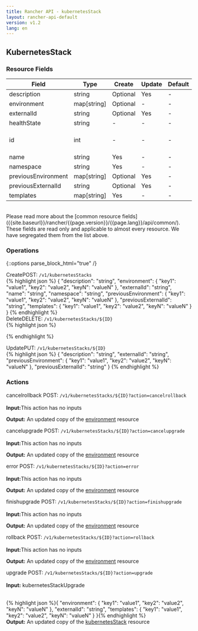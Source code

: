 ```yaml
---
title: Rancher API - kubernetesStack
layout: rancher-api-default
version: v1.2
lang: en
---
```


## KubernetesStack



### Resource Fields

Field | Type | Create | Update | Default | Notes
---|---|---|---|---|---
description | string | Optional | Yes | - | 
environment | map[string] | Optional | - | - | 
externalId | string | Optional | Yes | - | 
healthState | string | - | - | - | 
id | int | - | - | - | The unique identifier for the kubernetesStack
name | string | Yes | - | - | 
namespace | string | Yes | - | - | 
previousEnvironment | map[string] | Optional | Yes | - | 
previousExternalId | string | Optional | Yes | - | 
templates | map[string] | Yes | - | - | 

<br>
Please read more about the [common resource fields]({{site.baseurl}}/rancher/{{page.version}}/{{page.lang}}/api/common/). These fields are read only and applicable to almost every resource. We have segregated them from the list above.

### Operations
{::options parse_block_html="true" /}
<a id="create"></a>
<div class="action"><span class="header">Create<span class="headerright">POST:  <code>/v1/kubernetesStacks</code></span></span>
<div class="action-contents">
{% highlight json %}
{
	"description": "string",
	"environment": {
		"key1": "value1",
		"key2": "value2",
		"keyN": "valueN"
	},
	"externalId": "string",
	"name": "string",
	"namespace": "string",
	"previousEnvironment": {
		"key1": "value1",
		"key2": "value2",
		"keyN": "valueN"
	},
	"previousExternalId": "string",
	"templates": {
		"key1": "value1",
		"key2": "value2",
		"keyN": "valueN"
	}
}
{% endhighlight %}
</div>
</div><a id="delete"></a>
<div class="action"><span class="header">Delete<span class="headerright">DELETE:  <code>/v1/kubernetesStacks/${ID}</code></span></span>
<div class="action-contents">
{% highlight json %}

{% endhighlight %}
</div>
</div><a id="update"></a>
<div class="action"><span class="header">Update<span class="headerright">PUT:  <code>/v1/kubernetesStacks/${ID}</code></span></span>
<div class="action-contents">
{% highlight json %}
{
	"description": "string",
	"externalId": "string",
	"previousEnvironment": {
		"key1": "value1",
		"key2": "value2",
		"keyN": "valueN"
	},
	"previousExternalId": "string"
}
{% endhighlight %}
</div>
</div>

### Actions
<div class="action">
<span class="header">
cancelrollback
<span class="headerright">POST:  <code>/v1/kubernetesStacks/${ID}?action=cancelrollback</code></span></span>
<div class="action-contents">

<br>
<span class="input">
<strong>Input:</strong>This action has no inputs</span>

<span class="output"><strong>Output:</strong> An updated copy of the <a href="/rancher/api/api-resources/environment/">environment</a> resource</span>
</div></div>

<div class="action">
<span class="header">
cancelupgrade
<span class="headerright">POST:  <code>/v1/kubernetesStacks/${ID}?action=cancelupgrade</code></span></span>
<div class="action-contents">

<br>
<span class="input">
<strong>Input:</strong>This action has no inputs</span>

<span class="output"><strong>Output:</strong> An updated copy of the <a href="/rancher/api/api-resources/environment/">environment</a> resource</span>
</div></div>

<div class="action">
<span class="header">
error
<span class="headerright">POST:  <code>/v1/kubernetesStacks/${ID}?action=error</code></span></span>
<div class="action-contents">

<br>
<span class="input">
<strong>Input:</strong>This action has no inputs</span>

<span class="output"><strong>Output:</strong> An updated copy of the <a href="/rancher/api/api-resources/environment/">environment</a> resource</span>
</div></div>

<div class="action">
<span class="header">
finishupgrade
<span class="headerright">POST:  <code>/v1/kubernetesStacks/${ID}?action=finishupgrade</code></span></span>
<div class="action-contents">

<br>
<span class="input">
<strong>Input:</strong>This action has no inputs</span>

<span class="output"><strong>Output:</strong> An updated copy of the <a href="/rancher/api/api-resources/environment/">environment</a> resource</span>
</div></div>

<div class="action">
<span class="header">
rollback
<span class="headerright">POST:  <code>/v1/kubernetesStacks/${ID}?action=rollback</code></span></span>
<div class="action-contents">

<br>
<span class="input">
<strong>Input:</strong>This action has no inputs</span>

<span class="output"><strong>Output:</strong> An updated copy of the <a href="/rancher/api/api-resources/environment/">environment</a> resource</span>
</div></div>

<div class="action">
<span class="header">
upgrade
<span class="headerright">POST:  <code>/v1/kubernetesStacks/${ID}?action=upgrade</code></span></span>
<div class="action-contents">

<br>
<span class="input">
<strong>Input:</strong> kubernetesStackUpgrade</span>

<br>{% highlight json %}{
	"environment": {
		"key1": "value1",
		"key2": "value2",
		"keyN": "valueN"
	},
	"externalId": "string",
	"templates": {
		"key1": "value1",
		"key2": "value2",
		"keyN": "valueN"
	}
}{% endhighlight %}<br>
<span class="output"><strong>Output:</strong> An updated copy of the <a href="/rancher/api/api-resources/kubernetesStack/">kubernetesStack</a> resource</span>
</div></div>


